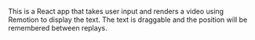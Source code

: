This is a React app that takes user input and renders a video using Remotion to display the text. The text is draggable and the position will be remembered between replays.
